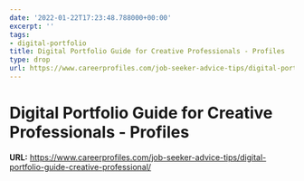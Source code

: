 ```yaml
---
date: '2022-01-22T17:23:48.788000+00:00'
excerpt: ''
tags:
- digital-portfolio
title: Digital Portfolio Guide for Creative Professionals - Profiles
type: drop
url: https://www.careerprofiles.com/job-seeker-advice-tips/digital-portfolio-guide-creative-professional/
---
```


# Digital Portfolio Guide for Creative Professionals - Profiles

**URL:** https://www.careerprofiles.com/job-seeker-advice-tips/digital-portfolio-guide-creative-professional/
